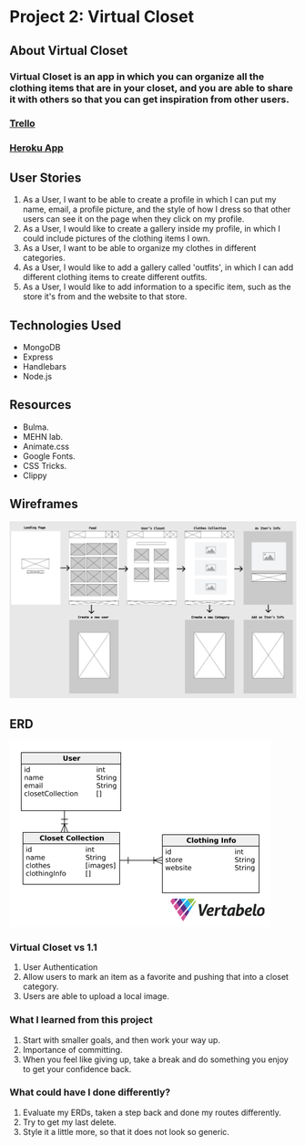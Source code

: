 # Project 2: Virtual Closet
## About Virtual Closet
### Virtual Closet is an app in which you can organize all the clothing items that are in your closet, and you are able to share it with others so that you can get inspiration from other users.

### [Trello](https://trello.com/b/8g9ILSUm/wdi-unit2project)
### [Heroku App](https://shielded-coast-49259.herokuapp.com/)
## User Stories 
1. As a User, I want to be able to create a profile in which I can put my name, email, a profile picture, and the style of how I dress so that other users can see it on the page when they click on my profile.
2. As a User, I would like to create a gallery inside my profile, in which I could include pictures of the clothing items I own.
3. As a User, I want to be able to organize my clothes in different categories.
4. As a User, I would like to add a gallery called 'outfits', in which I can add different clothing items to create different outfits.
5. As a User, I would like to add information to a specific item, such as the store it's from and the website to that store.


## Technologies Used
- MongoDB
- Express
- Handlebars
- Node.js

## Resources
- Bulma.
- MEHN lab.
- Animate.css
- Google Fonts.
- CSS Tricks.
- Clippy 


## Wireframes
![WIREFRAME](/images/wireframe.png)
## ERD
![ERD](/images/ERD.png)

### Virtual Closet vs 1.1

1. User Authentication
2. Allow users to mark an item as a favorite and pushing that into a closet category.
3. Users are able to upload a local image.

### What I learned from this project

1. Start with smaller goals, and then work your way up.
2. Importance of committing.
3. When you feel like giving up, take a break and do something you enjoy to get your confidence back.

### What could have I done differently?
1. Evaluate my ERDs, taken a step back and done my routes differently.
2. Try to get my last delete.
3. Style it a little more, so that it does not look so generic.




